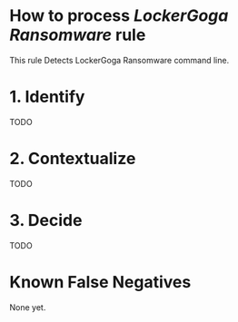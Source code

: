 # How to process *LockerGoga Ransomware* rule
This rule Detects LockerGoga Ransomware command line.

# 1. Identify
TODO

# 2. Contextualize
TODO

# 3. Decide
TODO

# Known False Negatives
None yet.
